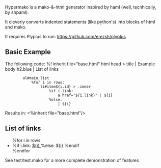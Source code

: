 Hypermako is a mako-&-html generator inspired by haml (well, tecnhically, by shpaml).

It cleverly converts indented statements (like python's) into blocks of html and mako.

It requires Plyplus to run: https://github.com/erezsh/plyplus

Basic Example
--------------

The following code:
    %! inherit file="base.html"
    html
        head > title | Example
        body
            h2.blue | List of links

            ul#main_list
                %for i in rows:
                    li#item${i.id} > .inner
                        %if i.link:
                            a href="${i.link}" | ${i}
                        %else:
                            | ${i}              


Results in:
    <%inherit file="base.html"/>
    <html>
        <head>
        <title>
            Example
        </title>
        </head>
        <body>
            <h2 class="blue">
                List of links
            </h2>
            <ul id="main_list">
                %for i in rows:
                    <li id="item${i.id}">
                    <div class="inner">
                        %if i.link:
                            <a href="${i.link}">
                                ${i}
                            </a>
                        %else:
                            ${i}
                        %endif
                    </div>
                    </li>
                %endfor
            </ul>
        </body>
    </html>

See test/test.mako for a more complete demonstration of features
